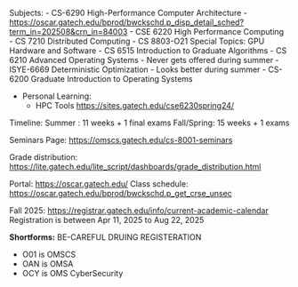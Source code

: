 Subjects:
	-  CS-6290  High-Performance Computer Architecture
	- https://oscar.gatech.edu/bprod/bwckschd.p_disp_detail_sched?term_in=202508&crn_in=84003
	-  CSE 6220  High Performance Computing
	-  CS 7210  Distributed Computing
	-  CS 8803-O21  Special Topics: GPU Hardware and Software
	-  CS 6515  Introduction to Graduate Algorithms
	-  CS 6210  Advanced Operating Systems
		- Never gets offered during summer
	-  ISYE-6669  Deterministic Optimization
		- Looks better during summer
	-  CS-6200  Graduate Introduction to Operating Systems

	
- Personal Learning:
	- HPC Tools https://sites.gatech.edu/cse6230spring24/

Timeline:
Summer    : 11 weeks + 1 final exams
Fall/Spring: 15 weeks + 1 exams

Seminars Page: 
https://omscs.gatech.edu/cs-8001-seminars

Grade distribution: https://lite.gatech.edu/lite_script/dashboards/grade_distribution.html

Portal:
https://oscar.gatech.edu/
Class schedule:
https://oscar.gatech.edu/bprod/bwckschd.p_get_crse_unsec


Fall 2025:
https://registrar.gatech.edu/info/current-academic-calendar
Registration is between Apr 11, 2025 to Aug 22, 2025


**Shortforms:** BE-CAREFUL DRUING REGISTERATION
- O01 is OMSCS
- OAN is OMSA
- OCY is OMS CyberSecurity
<!--stackedit_data:
eyJoaXN0b3J5IjpbLTM5MjUzNzQ0LC02MzIzOTIxMDIsLTE1Mj
E2MzgwMzgsLTMxOTQ0NzQ5OCwtOTQ0MjMzNTksMTE5NDU0MTg1
OF19
-->